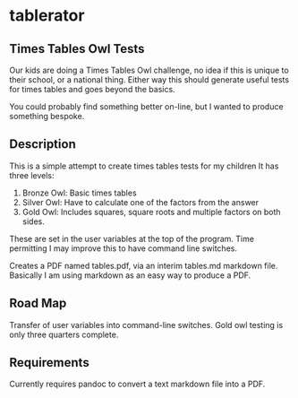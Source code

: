 # tablerator

## Times Tables Owl Tests

Our kids are doing a Times Tables Owl challenge, no idea if this is 
unique to their school, or a national thing. 
Either way this should generate useful tests for times tables and goes beyond
the basics.

You could probably find something better on-line, but I wanted to produce
something bespoke.

## Description

This is a simple attempt to create times tables tests for my children 
It has three levels:

 1. Bronze Owl: Basic times tables
 2. Silver Owl: Have to calculate one of the factors from the answer
 3. Gold Owl: Includes squares, square roots and multiple factors on
 both sides.

These are set in the user variables at the top of the program. 
Time permitting I may improve this to have command line switches.

Creates a PDF named tables.pdf, via an interim tables.md markdown file. 
Basically I am using markdown as an easy way to produce a PDF.

## Road Map

Transfer of user variables into command-line switches.
Gold owl testing is only three quarters complete.

## Requirements

Currently requires pandoc to convert a text markdown file into a PDF.
